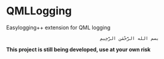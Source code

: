 QMLLogging
==========

Easylogging++ extension for QML logging

                                       ‫بسم الله الرَّحْمَنِ الرَّحِيمِ


**This project is still being developed, use at your own risk**
